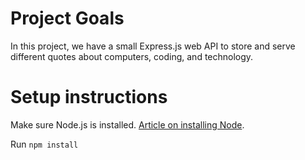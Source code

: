 # Project Goals

In this project, we have a small Express.js web API to store and serve different quotes about computers, coding, and technology.

# Setup instructions

Make sure Node.js is installed. [Article on installing Node](https://www.codecademy.com/articles/setting-up-node-locally).

Run `npm install`